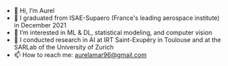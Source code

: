 - 👋 Hi, I’m Aurel
- 🚀 I graduated from ISAE-Supaero (France's leading aerospace institute) in December 2021
- 👀 I’m interested in ML & DL, statistical modeling, and computer vision
- 📖  I conducted research in AI at IRT Saint-Exupéry in Toulouse and at the SARLab of the University of Zurich
- 📫 How to reach me: aurelamar96@gmail.com












<!---
1996Aurel/1996Aurel is a ✨ special ✨ repository because its `README.md` (this file) appears on your GitHub profile.
You can click the Preview link to take a look at your changes.
--->
